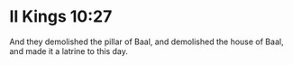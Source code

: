 # II Kings 10:27

And they demolished the pillar of Baal, and demolished the house of Baal, and made it a latrine to this day.
